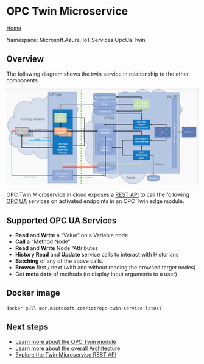 # OPC Twin Microservice

[Home](readme.md)

Namespace: Microsoft.Azure.IIoT.Services.OpcUa.Twin

## Overview

The following diagram shows the twin service in relationship to the other components.

![architecture](../media/architecture.png)

OPC Twin Microservice in cloud exposes a [REST API](../api/twin/readme.md) to call the following [OPC UA](../opcua.md) services on activated endpoints in an OPC Twin edge module.

## Supported OPC UA Services

* **Read** and **Write** a “Value” on a Variable node
* **Call** a “Method Node”
* **Read** and **Write** Node “Attributes
* **History Read** and **Update** service calls to interact with Historians
* **Batching** of any of the above calls.
* **Browse** first / next (with and without reading the browsed target nodes)
* Get **meta data** of methods (to display input arguments to a user)

## Docker image

`docker pull mcr.microsoft.com/iot/opc-twin-service:latest`

## Next steps

* [Learn more about the OPC Twin module](../modules/twin.md)
* [Learn more about the overall Architecture](../architecture.md)
* [Explore the Twin Microservice REST API](../api/twin/readme.md)
